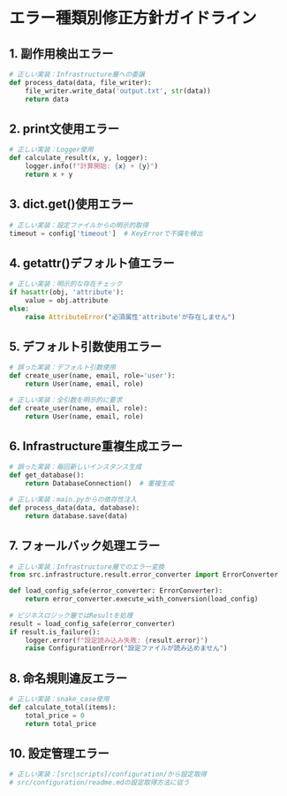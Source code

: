 # エラー種類別修正方針ガイドライン

## 1. 副作用検出エラー
```python
# 正しい実装：Infrastructure層への委譲
def process_data(data, file_writer):
    file_writer.write_data('output.txt', str(data))
    return data
```

## 2. print文使用エラー
```python
# 正しい実装：Logger使用
def calculate_result(x, y, logger):
    logger.info(f"計算開始: {x} + {y}")
    return x + y
```

## 3. dict.get()使用エラー
```python
# 正しい実装：設定ファイルからの明示的取得
timeout = config['timeout']  # KeyErrorで不備を検出
```

## 4. getattr()デフォルト値エラー
```python
# 正しい実装：明示的な存在チェック
if hasattr(obj, 'attribute'):
    value = obj.attribute
else:
    raise AttributeError("必須属性'attribute'が存在しません")
```

## 5. デフォルト引数使用エラー
```python
# 誤った実装：デフォルト引数使用
def create_user(name, email, role='user'):
    return User(name, email, role)

# 正しい実装：全引数を明示的に要求
def create_user(name, email, role):
    return User(name, email, role)
```

## 6. Infrastructure重複生成エラー
```python
# 誤った実装：毎回新しいインスタンス生成
def get_database():
    return DatabaseConnection()  # 重複生成

# 正しい実装：main.pyからの依存性注入
def process_data(data, database):
    return database.save(data)
```

## 7. フォールバック処理エラー
```python
# 正しい実装：Infrastructure層でのエラー変換
from src.infrastructure.result.error_converter import ErrorConverter

def load_config_safe(error_converter: ErrorConverter):
    return error_converter.execute_with_conversion(load_config)
    
# ビジネスロジック層ではResultを処理
result = load_config_safe(error_converter)
if result.is_failure():
    logger.error(f"設定読み込み失敗: {result.error}")
    raise ConfigurationError("設定ファイルが読み込めません")
```

## 8. 命名規則違反エラー
```python
# 正しい実装：snake_case使用
def calculate_total(items):
    total_price = 0
    return total_price
```

## 10. 設定管理エラー
```python
# 正しい実装：[src|scripts]/configuration/から設定取得
# src/configuration/readme.mdの設定取得方法に従う
```